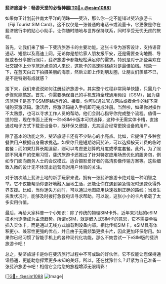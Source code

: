 **斐济旅游卡：畅游天堂的必备神器[[TG💪+ @esim1088](https://t.me/s/esim1088)]**

如果你正计划前往南太平洋的明珠——斐济，那么你一定不能错过斐济旅游卡（Fiji Tourist SIM Card）。这不仅仅是一张普通的电话卡或流量卡，它更像是你在斐济旅行中的贴心小助手，让你随时随地与世界保持联系，同时享受无忧无虑的旅程。

首先，让我们来了解一下斐济旅游卡的主要功能。这张卡专为游客设计，支持语音通话、短信以及高速上网。无论你是想给家人朋友报平安，还是需要查询地图、导航或者分享旅行照片，斐济旅游卡都能轻松满足你的需求。特别是对于那些喜欢在社交媒体上分享旅途点滴的人来说，这款卡的高速网络绝对是最佳拍档。想象一下，在蓝天白云下拍摄美丽的海景，然后立即上传到朋友圈，让朋友们羡慕不已，是不是特别有成就感？

接下来，我们来说说如何注册斐济旅游卡。其实整个过程非常简单快捷，只需几个步骤就能搞定。首先，你需要确保自己的手机支持全球通用频段（GSM），因为斐济旅游卡是基于GSM网络运行的。接着，你可以通过官方网站或者合作的线下店铺购买激活码。激活后，将激活码输入手机即可完成注册。当然啦，如果你对操作不太熟悉，也可以寻求工作人员的帮助，他们会耐心指导你完成整个流程。值得一提的是，现在市面上还有一种eSIM卡版本可供选择，这种卡无需实体卡槽，直接通过电子方式下载至设备中，既环保又便捷，尤其适合经常更换设备的用户。

除了基本的功能之外，斐济旅游卡还有不少贴心的小亮点。比如，它提供了多种套餐供用户根据自身需求挑选。如果你只是短期访问斐济，可以选择按天计费的临时套餐；而如果打算长期逗留，则可以考虑更划算的月度或季度套餐。此外，为了照顾不同用户的使用习惯，斐济旅游卡还推出了针对特定应用场景优化的服务包，例如专门面向商务人士的会议模式、适合摄影爱好者的高清影像传输方案等。这些细致入微的设计无不体现出运营商对用户体验的关注。

对于初次踏上斐济土地的新手玩家来说，拥有一张斐济旅游卡绝对是一种明智之举。它不仅能帮助你更好地融入当地生活，还能让你在遇到紧急情况时迅速获得外界支援。比如，当你迷失方向时，可以通过地图应用快速找到正确的路线；当发生突发状况时，能够及时拨打急救电话寻求帮助。可以说，这张小小的卡片承载了太多实用价值。

最后，再给大家科普一个小知识：除了传统的物理SIM卡外，近年来兴起的eSIM技术也逐渐成为主流趋势。所谓eSIM，就是嵌入式SIM卡的意思，它不需要单独插入实体卡，而是通过无线方式加载到设备内部。相比传统SIM卡，eSIM具有体积更小、兼容性更强的优点，并且由于无需频繁更换卡片，因此更加环保耐用。如果你已经习惯了智能手机上的各种现代化功能，那么不妨尝试一下eSIM版的斐济旅游卡吧！

总之，斐济旅游卡是你在斐济旅行过程中不可或缺的好伙伴。它不仅能让您保持通讯畅通，更能助您探索更多未知的美好。所以，还在犹豫什么？赶紧为自己准备一张斐济旅游卡吧！相信它会给您的旅程增添无限精彩！

[[TG💪+ @esim1088](https://t.me/s/esim1088) ![Image](https://i.postimg.cc/4NQfJmqS/Snipaste-2025-05-13-00-14-12.png)]